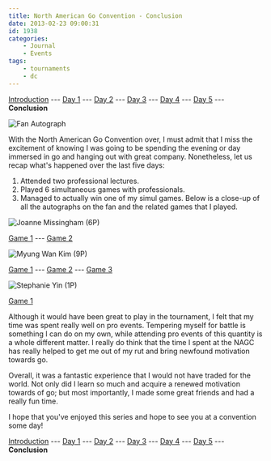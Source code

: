 ```yaml
---
title: North American Go Convention - Conclusion
date: 2013-02-23 09:00:31
id: 1938
categories:
	- Journal
	- Events
tags:
	- tournaments
	- dc
---
```


[Introduction](http://www.bengozen.com/north-american-go-convention/ "North American Go Convention!!!") --- [Day 1](http://www.bengozen.com/north-american-go-convention-day-1/ "North American Go Convention — Day 1") --- [Day 2](http://www.bengozen.com/north-american-go-convention-day-2/ "North American Go Convention — Day 2") --- [Day 3](http://www.bengozen.com/north-american-go-convention-day-3/ "North American Go Convention — Day 3") --- [Day 4](http://www.bengozen.com/north-american-go-convention-day-4/ "North American Go Convention — Day 4") --- [Day 5](http://www.bengozen.com/north-american-go-convention-day-5/ "North American Go Convention — Day 5") --- **Conclusion**

![Fan Autograph](/images/2013/02/fanautograph.jpg)

With the North American Go Convention over, I must admit that I miss the excitement of knowing I was going to be spending the evening or day immersed in go and hanging out with great company. Nonetheless, let us recap what's happened over the last five days:

1.  Attended two professional lectures.
2.  <span style="line-height: 13px;">Played 6 simultaneous games with professionals.</span>
3.  Managed to actually win one of my simul games.
Below is a close-up of all the autographs on the fan and the related games that I played.

<!--more-->

![Joanne Missingham (6P)](/images/2013/02/joannemissinghamautograph.jpg)

[Game 1](http://www.bengozen.com/north-american-go-convention-day-1/ "North American Go Convention — Day 1") --- [Game 2](http://www.bengozen.com/north-american-go-convention-day-2/ "North American Go Convention — Day 2")

![Myung Wan Kim (9P)](/images/2013/02/myungwankimautograph.jpg)

[Game 1](http://www.bengozen.com/north-american-go-convention-day-3/ "North American Go Convention — Day 3") --- [Game 2](http://www.bengozen.com/north-american-go-convention-day-4/ "North American Go Convention — Day 4") --- [Game 3](http://www.bengozen.com/north-american-go-convention-day-5/ "North American Go Convention — Day 5")

![Stephanie Yin (1P)](/images/2013/02/stephanieyinautograph.jpg)

[Game 1](http://www.bengozen.com/north-american-go-convention-day-5/ "North American Go Convention — Day 5")

Although it would have been great to play in the tournament, I felt that my time was spent really well on pro events. Tempering myself for battle is something I can do on my own, while attending pro events of this quantity is a whole different matter. I really do think that the time I spent at the NAGC has really helped to get me out of my rut and bring newfound motivation towards go.

Overall, it was a fantastic experience that I would not have traded for the world. Not only did I learn so much and acquire a renewed motivation towards of go; but most importantly, I made some great friends and had a really fun time.

I hope that you've enjoyed this series and hope to see you at a convention some day!

[Introduction](http://www.bengozen.com/north-american-go-convention/ "North American Go Convention!!!") --- [Day 1](http://www.bengozen.com/north-american-go-convention-day-1/ "North American Go Convention — Day 1") --- [Day 2](http://www.bengozen.com/north-american-go-convention-day-2/ "North American Go Convention — Day 2") --- [Day 3](http://www.bengozen.com/north-american-go-convention-day-3/ "North American Go Convention — Day 3") --- [Day 4](http://www.bengozen.com/north-american-go-convention-day-4/ "North American Go Convention — Day 4") --- [Day 5](http://www.bengozen.com/north-american-go-convention-day-5/ "North American Go Convention — Day 5") --- **Conclusion**